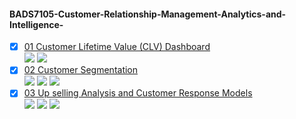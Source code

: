 #### BADS7105-Customer-Relationship-Management-Analytics-and-Intelligence-

- [x] [01 Customer Lifetime Value (CLV) Dashboard](./01%20Customer%20Lifetime%20Value%20(CLV)%20Dashboard)  
 [![](https://img.shields.io/badge/-Dashboard-blue)](#) [![](https://img.shields.io/badge/-Power--BI-green)](#)  
- [x] [02 Customer Segmentation](./02%20Customer%20Segmentation)  
[![](https://img.shields.io/badge/-K--Means-orange)](#) [![](https://img.shields.io/badge/-Python-green)](#) [![](https://img.shields.io/badge/-Google--Colab-blue)](#) 
- [x] [03 Up selling Analysis and Customer Response Models](./Homework%2003%20-%20Value%20Proposition)  
[![](https://img.shields.io/badge/-K--Means-orange)](#) [![](https://img.shields.io/badge/-Python-green)](#) [![](https://img.shields.io/badge/-Google--Colab-blue)](#) 
